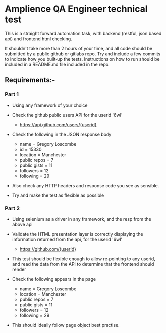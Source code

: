# Amplience QA Engineer technical test

This is a straight forward automation task, with backend (restful, json based api) and frontend html checking.

It shouldn't take more than 2 hours of your time, and all code should be submitted by a public github or gitlabs repo.  Try and include a few commits to indicate how you built-up the tests.  Instructions on how to run should be included in a README.md file included in the repo.


## Requirements:-

### Part 1
* Using any framework of your choice
* Check the github public users API for the userid '6wl'
  * https://api.github.com/users/{userid}

* Check the following in the JSON response body
    * name = Gregory Loscombe
    * id = 15330
    * location = Manchester
    * public repos = 7
    * public gists = 11
    * followers = 12
    * following = 29

* Also check any HTTP headers and response code you see as sensible.
* Try and make the test as flexible as possible

### Part 2
* Using selenium as a driver in any framework, and the resp from the above api
* Validate the HTML presentation layer is correctly displaying the information returned from the api, for the userid '6wl'
    * https://github.com/{userid}
* This test should be flexible enough to allow re-pointing to any userid, and read the data from the API to determine that the frontend should render

* Check the following appears in the page
    * name = Gregory Loscombe
    * location = Manchester
    * public repos = 7
    * public gists = 11
    * followers = 12
    * following = 29

* This should ideally follow page object best practise.
